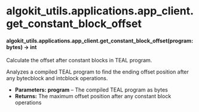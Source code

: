# algokit_utils.applications.app_client.get_constant_block_offset

#### algokit_utils.applications.app_client.get_constant_block_offset(program: bytes) → int

Calculate the offset after constant blocks in TEAL program.

Analyzes a compiled TEAL program to find the ending offset position after any bytecblock and intcblock operations.

* **Parameters:**
  **program** – The compiled TEAL program as bytes
* **Returns:**
  The maximum offset position after any constant block operations
